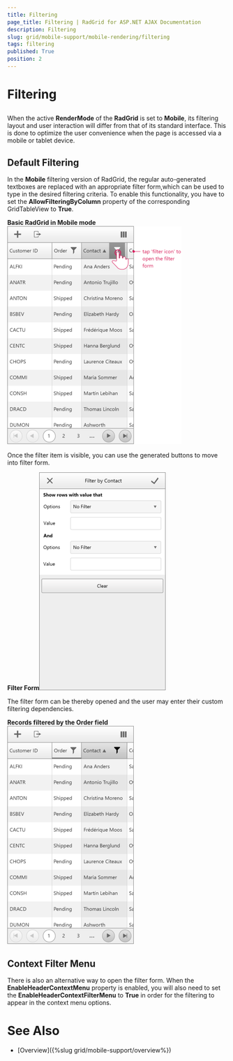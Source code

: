 ```yaml
---
title: Filtering
page_title: Filtering | RadGrid for ASP.NET AJAX Documentation
description: Filtering
slug: grid/mobile-support/mobile-rendering/filtering
tags: filtering
published: True
position: 2
---
```


# Filtering



## 

When the active **RenderMode** of the **RadGrid** is set to **Mobile**, its filtering layout and user interaction will differ from that of its standard interface. This is done to optimize the user convenience when the page is accessed via a mobile or tablet device.

## Default Filtering

In the **Mobile** filtering version of RadGrid, the regular auto-generated textboxes are replaced with an appropriate filter form,which can be used to type in the desired filtering criteria. To enable this functionality, you have to set the **AllowFilteringByColumn** property of the corresponding GridTableView to **True**.

**Basic RadGrid in Mobile mode**![Grid Mobile Filtering 1](images/grid-mobile-filtering1.png)

Once the filter item is visible, you can use the generated buttons to move into filter form.

**Filter Form**![Grid Mobile Filtering 2](images/grid-mobile-filtering2.png)

The filter form can be thereby opened and the user may enter their custom filtering dependencies.

**Records filtered by the Order field**![Grid Mobile Filtering 3](images/grid-mobile-filtering3.png)

## Context Filter Menu

There is also an alternative way to open the filter form. When the **EnableHeaderContextMenu** property is enabled, you will also need to set the **EnableHeaderContextFilterMenu** to **True** in order for the filtering to appear in the context menu options.

# See Also

 * [Overview]({%slug grid/mobile-support/overview%})
